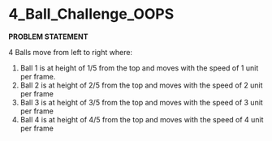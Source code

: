 # 4_Ball_Challenge_OOPS
**PROBLEM STATEMENT**

4 Balls move from left to right where:
1. Ball 1 is at height of 1/5 from the top and moves with the speed of 1 unit per frame.
2. Ball 2 is at height of 2/5 from the top and moves with the speed of 2 unit per frame
3. Ball 3 is at height of 3/5 from the top and moves with the speed of 3 unit per frame
4. Ball 4 is at height of 4/5 from the top and moves with the speed of 4 unit per frame
